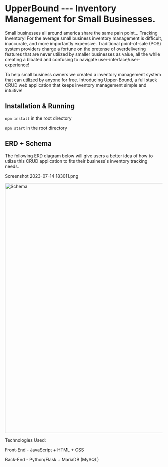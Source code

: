 # UpperBound --- Inventory Management for Small Businesses.

Small businesses all around america share the same pain point... Tracking Inventory! For the average small business inventory management is difficult, inaccurate, and more importantly expensive. Traditional point-of-sale (POS) system providers charge a fortune on the pretense of overdelivering features that are never utilized by smaller businesses as value, all the while creating a bloated and confusing to navigate user-interface/user-experience! 

To help small business owners we created a inventory management system that can utilized by anyone for free. Introducing Upper-Bound, a full stack CRUD web application that keeps inventory management simple and intuitive! 

## Installation & Running
```npm install``` in the root directory

```npm start``` in the root directory


## ERD + Schema
The following ERD diagram below will give users a better idea of how to utilze this CRUD application to fits their business`s inventory tracking needs.

Screenshot 2023-07-14 183011.png

<img width="800" alt="Schema" src="Screenshot 2023-07-14 183011.png">















Technologies Used:

Front-End - JavaScript + HTML + CSS

Back-End - Python/Flask + MariaDB (MySQL)

